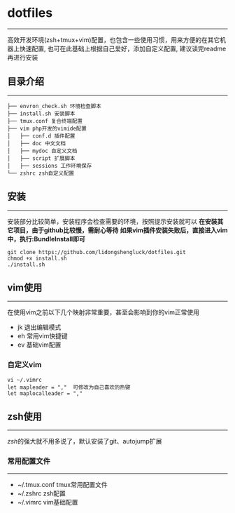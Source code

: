 # dotfiles
---
高效开发环境(zsh+tmux+vim)配置，也包含一些使用习惯，用来方便的在其它机器上快速配置, 也可在此基础上根据自己爱好，添加自定义配置, 建议读完readme再进行安装

## 目录介绍
---
```
├── envron_check.sh 环境检查脚本
├── install.sh 安装脚本
├── tmux.conf 复合终端配置
├── vim php开发的vimide配置
│   ├── conf.d 插件配置
│   ├── doc 中文文档
│   ├── mydoc 自定义文档
│   ├── script 扩展脚本
│   ├── sessions 工作环境保存
└── zshrc zsh自定义配置
```

## 安装
---
安装部分比较简单，安装程序会检查需要的环境，按照提示安装就可以
**在安装其它项目，由于github比较慢，需耐心等待**
**如果vim插件安装失败后，直接进入vim中，执行:BundleInstall即可**
```
git clone https://github.com/lidongshengluck/dotfiles.git
chmod +x install.sh
./install.sh
```

## vim使用
---
在使用vim之前以下几个映射非常重要，甚至会影响到你的vim正常使用
* jk         退出编辑模式
* <leader>eh 常用vim快捷键
* <leader>ev 基础vim配置
### 自定义vim <leader>
```
vi ~/.vimrc
let mapleader = ","  可修改为自己喜欢的热键
let maplocalleader = ","
```

## zsh使用
---
*zsh*的强大就不用多说了，默认安装了git、autojump扩展

### 常用配置文件
---
* ~/.tmux.conf tmux常用配置文件
* ~/.zshrc     zsh配置
* ~/.vimrc     vim基础配置
